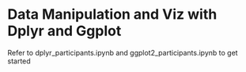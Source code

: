 # Data Manipulation and Viz with Dplyr and Ggplot
Refer to dplyr_participants.ipynb and ggplot2_participants.ipynb to get started

